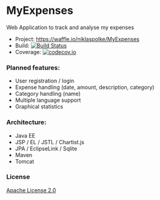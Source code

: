 # MyExpenses
Web Application to track and analyse my expenses
* Project:  https://waffle.io/niklaspolke/MyExpenses
* Build: [![Build Status](https://travis-ci.org/niklaspolke/MyExpenses.svg)](https://travis-ci.org/niklaspolke/MyExpenses)
* Coverage: [![codecov.io](http://codecov.io/github/niklaspolke/MyExpenses/coverage.svg?branch=master)](http://codecov.io/github/niklaspolke/MyExpenses?branch=master)

### Planned features:
* User registration / login
* Expense handling (date, amount, description, category)
* Category handling (name)
* Multiple language support
* Graphical statistics

### Architecture:
* Java EE
* JSP / EL / JSTL / Chartist.js
* JPA / EclipseLink / Sqlite
* Maven
* Tomcat

### License
[Apache License 2.0](http://www.apache.org/licenses/LICENSE-2.0.html)
